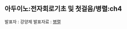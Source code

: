 ## 아두이노:전자회로기초 및 첫걸음/병렬:ch4
발표자 : 강양제
발표자료 : [병렬](http://nbviewer.ipython.org/github/arduberryspin/arduberryspin.github.io/blob/master/doc/part2/study02/0319_pythonparralel-ch4_kang.ipynb)
